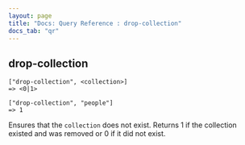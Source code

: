 ```yaml
---
layout: page
title: "Docs: Query Reference : drop-collection"
docs_tab: "qr"
---
```


drop-collection
----------

    ["drop-collection", <collection>]
    => <0|1>
    
    ["drop-collection", "people"]
    => 1
    
Ensures that the `collection` does not exist. Returns 1 if the collection existed and was removed or 0 if it did not exist.
